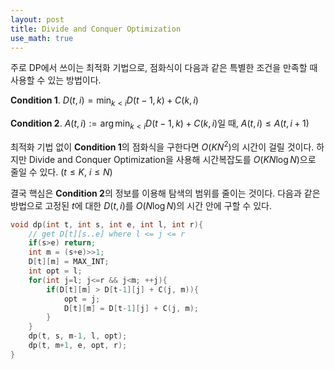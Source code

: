 ```yaml
---
layout: post
title: Divide and Conquer Optimization
use_math: true
---
```


주로 DP에서 쓰이는 최적화 기법으로, 점화식이 다음과 같은 특별한 조건을 만족할 때 사용할 수 있는 방법이다.

**Condition 1**. $D(t, i) = \min_{k<i}{D(t-1, k) + C(k, i)}$

**Condition 2**.  $A(t, i) := \arg\min_{k<i}{D(t-1, k) + C(k, i)}$일 때, $A(t, i) \leq A(t, i+1)$

최적화 기법 없이 **Condition 1**의 점화식을 구한다면 $O(KN^2)$의 시간이 걸릴 것이다. 하지만 Divide and Conquer Optimization을 사용해 시간복잡도를 $O(KN\log N)$으로 줄일 수 있다. ($t \leq K$, $i \leq N$)

결국 핵심은 **Condition 2**의 정보를 이용해 탐색의 범위를 줄이는 것이다. 다음과 같은 방법으로 고정된 $t$에 대한 $D(t, i)$를 $O(N \log N)$의 시간 안에 구할 수 있다.

```c
void dp(int t, int s, int e, int l, int r){
    // get D[t][s..e] where l <= j <= r
    if(s>e) return;
    int m = (s+e)>>1;
    D[t][m] = MAX_INT;
    int opt = l;
    for(int j=l; j<=r && j<m; ++j){
        if(D[t][m] > D[t-1][j] + C(j, m)){
            opt = j;
            D[t][m] = D[t-1][j] + C(j, m);
        }
    }
    dp(t, s, m-1, l, opt);
    dp(t, m+1, e, opt, r);
}
```




<!--stackedit_data:
eyJwcm9wZXJ0aWVzIjoiYXV0aG9yOiBTSU1cbiIsImhpc3Rvcn
kiOlstNDgyNTk0NTE0LDExODE4MTk2NzEsLTExNTQ1MTkyNDcs
NzM4OTI4MzQzLC0yNTIxNzg5MTMsLTM5NjA4NjUzMF19
-->